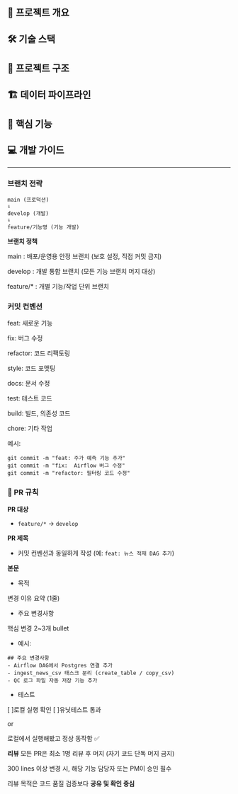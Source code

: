 ## 🎯 프로젝트 개요
## 🛠 기술 스택
## 📁 프로젝트 구조
## 🏗 데이터 파이프라인
## 🚀 핵심 기능
## 💻 개발 가이드

---

### 브랜치 전략
```
main (프로덕션)
↓
develop (개발)
↓
feature/기능명 (기능 개발)
```

**브랜치 정책**

main : 배포/운영용 안정 브랜치 (보호 설정, 직접 커밋 금지)

develop : 개발 통합 브랜치 (모든 기능 브랜치 머지 대상)

feature/* : 개별 기능/작업 단위 브랜치

### 커밋 컨벤션

feat: 새로운 기능

fix: 버그 수정

refactor: 코드 리팩토링

style: 코드 포맷팅

docs: 문서 수정

test: 테스트 코드

build: 빌드, 의존성 코드

chore: 기타 작업

예시:
```
git commit -m "feat: 주가 예측 기능 추가"
git commit -m "fix:  Airflow 버그 수정"
git commit -m "refactor: 필터링 코드 수정"
```

### 🔁 PR 규칙

**PR 대상**
- `feature/*` → `develop`

**PR 제목**
- 커밋 컨벤션과 동일하게 작성 (예: `feat: 뉴스 적재 DAG 추가`)

**본문**
- 목적

변경 이유 요약 (1줄)

- 주요 변경사항

핵심 변경 2~3개 bullet

- 예시:
```
## 주요 변경사항
- Airflow DAG에서 Postgres 연결 추가
- ingest_news_csv 태스크 분리 (create_table / copy_csv)
- QC 로그 파일 자동 저장 기능 추가
```

- 테스트

[ ]로컬 실행 확인
[ ]유닛테스트 통과

or

로컬에서 실행해봤고 정상 동작함 ✅

**리뷰**
모든 PR은 최소 1명 리뷰 후 머지 (자기 코드 단독 머지 금지)

300 lines 이상 변경 시, 해당 기능 담당자 또는 PM이 승인 필수

리뷰 목적은 코드 품질 검증보다 **공유 및 확인 중심**










